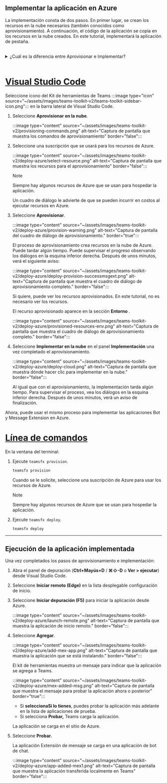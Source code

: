 ## <a name="deploy-your-app-to-azure"></a>Implementar la aplicación en Azure

La implementación consta de dos pasos.  En primer lugar, se crean los recursos en la nube necesarios (también conocidos como aprovisionamiento). A continuación, el código de la aplicación se copia en los recursos en la nube creados. En este tutorial, implementará la aplicación de pestaña.
<br> 
<br>
<details>
<summary>¿Cuál es la diferencia entre Aprovisionar e Implementar?</summary>
<br>
El paso <b>Aprovisionar</b> crea recursos en Azure y Microsoft 365 para la aplicación, pero no se copia ningún código (HTML, CSS, JavaScript, etc.) en los recursos. El paso <b>Implementar</b> copia el código de la aplicación en los recursos que creó durante el paso de aprovisionamiento. Es habitual implementar varias veces sin aprovisionar nuevos recursos. Dado que el paso de aprovisionamiento puede tardar algún tiempo en completarse, es independiente del paso de implementación.
</details>
<br>

# <a name="visual-studio-code"></a>[Visual Studio Code](#tab/vscode)

Seleccione icono del Kit de herramientas de Teams :::image type="icon" source="~/assets/images/teams-toolkit-v2/teams-toolkit-sidebar-icon.png"::: en la barra lateral de Visual Studio Code.

1. Seleccione **Aprovisionar en la nube**.

   :::image type="content" source="~/assets/images/teams-toolkit-v2/provisioning-commands.png" alt-text="Captura de pantalla que muestra los comandos de aprovisionamiento" border="false":::

1. Seleccione una suscripción que se usará para los recursos de Azure.

    :::image type="content" source="~/assets/images/teams-toolkit-v2/deploy-azure/select-resource.png" alt-text="Captura de pantalla que muestra los recursos para el aprovisionamiento" border="false":::

   > [!NOTE]
   > Siempre hay algunos recursos de Azure que se usan para hospedar la aplicación.

    Un cuadro de diálogo le advierte de que se pueden incurrir en costos al ejecutar recursos en Azure.

1. Seleccione **Aprovisionar**.

   :::image type="content" source="~/assets/images/teams-toolkit-v2/deploy-azure/provision-warning.png" alt-text="Captura de pantalla del cuadro de diálogo de aprovisionamiento." border="true":::

   El proceso de aprovisionamiento crea recursos en la nube de Azure. Puede tardar algún tiempo. Puede supervisar el progreso observando los diálogos en la esquina inferior derecha. Después de unos minutos, verá el siguiente aviso:

   :::image type="content" source="~/assets/images/teams-toolkit-v2/deploy-azure/deploy-provision-successmsgext.png" alt-text="Captura de pantalla que muestra el cuadro de diálogo de aprovisionamiento completo." border="false":::

    Si quiere, puede ver los recursos aprovisionados. En este tutorial, no es necesario ver los recursos.

    El recurso aprovisionado aparece en la sección **Entorno** .

    :::image type="content" source="~/assets/images/teams-toolkit-v2/deploy-azure/provisioned-resources-env.png" alt-text="Captura de pantalla que muestra el cuadro de diálogo de aprovisionamiento completo." border="false":::

1. Seleccione **Implementar en la nube** en el panel **Implementación** una vez completado el aprovisionamiento.

   :::image type="content" source="~/assets/images/teams-toolkit-v2/deploy-azure/deploy-cloud.png" alt-text="Captura de pantalla que muestra dónde hacer clic para implementar en la nube." border="false":::

   Al igual que con el aprovisionamiento, la implementación tarda algún tiempo. Para supervisar el proceso, vea los diálogos en la esquina inferior derecha. Después de unos minutos, verá un aviso de finalización.

Ahora, puede usar el mismo proceso para implementar las aplicaciones Bot y Message Extension en Azure.

# <a name="command-line"></a>[Línea de comandos](#tab/cli)

En la ventana del terminal:

1. Ejecute `teamsfx provision`.

   ``` bash
   teamsfx provision
   ```

   Cuando se le solicite, seleccione una suscripción de Azure para usar los recursos de Azure.

   > [!NOTE]
   > Siempre hay algunos recursos de Azure que se usan para hospedar la aplicación.

1. Ejecute `teamsfx deploy`.

   ``` bash
   teamsfx deploy
   ```

---

## <a name="run-the-deployed-app"></a>Ejecución de la aplicación implementada

Una vez completados los pasos de aprovisionamiento e implementación:

1. Abra el panel de depuración (**Ctrl+Mayús+D** / **⌘⇧-D** o **Ver > ejecutar**) desde Visual Studio Code.
1. Seleccione **Iniciar remoto (Edge)** en la lista desplegable configuración de inicio.
1. Seleccione **Iniciar depuración (F5)** para iniciar la aplicación desde Azure.

   :::image type="content" source="~/assets/images/teams-toolkit-v2/deploy-azure/launch-remote.png" alt-text="Captura de pantalla que muestra la aplicación de inicio remoto." border="false":::

1. Seleccione **Agregar**.

   :::image type="content" source="~/assets/images/teams-toolkit-v2/deploy-azure/add-mex-app.png" alt-text="Captura de pantalla que muestra la aplicación que se está instalando." border="false":::

   El kit de herramientas muestra un mensaje para indicar que la aplicación se agrega a Teams.

   :::image type="content" source="~/assets/images/teams-toolkit-v2/deploy-azure/mex-added-msg.png" alt-text="Captura de pantalla que muestra el mensaje para probar la aplicación ahora o posterior" border="true":::
 
    - Si **seleccionaSi lo tienes**, puedes probar la aplicación más adelante en la lista de aplicaciones de prueba.
    - Si selecciona **Probar,** Teams carga la aplicación.

   La aplicación se carga en el sitio de Azure.
   
1. Seleccione **Probar.**

   La aplicación Extensión de mensaje se carga en una aplicación de bot de chat.

   :::image type="content" source="~/assets/images/teams-toolkit-v2/deploy-azure/app-added-mex1.png" alt-text="Captura de pantalla que muestra la aplicación transferida localmente en Teams" border="false":::





